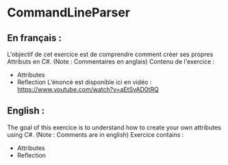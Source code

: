 # CommandLineParser
## En français :
L'objectif de cet exercice est de comprendre comment créer ses propres Attributs en C#. (Note : Commentaires en anglais)
Contenu de l'exercice :
- Attributes
- Reflection
L'énoncé est disponible ici en vidéo : https://www.youtube.com/watch?v=aEtSvAD0tRQ


## English : 
The goal of this exercice is to understand how to create your own attributes using C#. (Note : Comments are in english)
Exercice contains :
- Attributes
- Reflection


